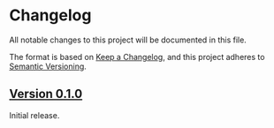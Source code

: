 # Changelog

All notable changes to this project will be documented in this file.

The format is based on [Keep a Changelog](https://keepachangelog.com/en/1.0.0/), and this project adheres to [Semantic Versioning](https://semver.org/spec/v2.0.0.html).

## [Version 0.1.0]

Initial release.

[Unreleased]: https://github.com/stellarwp/container/compare/main...develop
[Version 0.1.0]: https://github.com/stellarwp/container/releases/tag/v0.1.0
